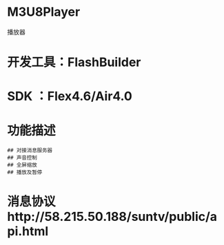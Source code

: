 ﻿# M3U8Player
播放器
# 开发工具：FlashBuilder
# SDK     ：Flex4.6/Air4.0
# 功能描述
	## 对接消息服务器
	## 声音控制
	## 全屏缩放
	## 播放及暂停
# 消息协议http://58.215.50.188/suntv/public/api.html
